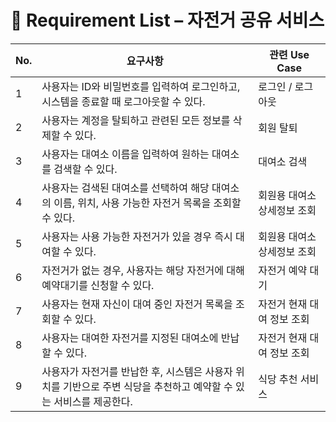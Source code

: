 
# 📄 Requirement List – 자전거 공유 서비스

| No. | 요구사항 | 관련 Use Case |
|-----|----------|----------------|
| 1 | 사용자는 ID와 비밀번호를 입력하여 로그인하고, 시스템을 종료할 때 로그아웃할 수 있다. | 로그인 / 로그아웃 |
| 2 | 사용자는 계정을 탈퇴하고 관련된 모든 정보를 삭제할 수 있다. | 회원 탈퇴 |
| 3 | 사용자는 대여소 이름을 입력하여 원하는 대여소를 검색할 수 있다. | 대여소 검색 |
| 4 | 사용자는 검색된 대여소를 선택하여 해당 대여소의 이름, 위치, 사용 가능한 자전거 목록을 조회할 수 있다. | 회원용 대여소 상세정보 조회 |
| 5 | 사용자는 사용 가능한 자전거가 있을 경우 즉시 대여할 수 있다. | 회원용 대여소 상세정보 조회 |
| 6 | 자전거가 없는 경우, 사용자는 해당 자전거에 대해 예약대기를 신청할 수 있다. | 자전거 예약 대기 |
| 7 | 사용자는 현재 자신이 대여 중인 자전거 목록을 조회할 수 있다. | 자전거 현재 대여 정보 조회 |
| 8 | 사용자는 대여한 자전거를 지정된 대여소에 반납할 수 있다. | 자전거 현재 대여 정보 조회 |
| 9 | 사용자가 자전거를 반납한 후, 시스템은 사용자 위치를 기반으로 주변 식당을 추천하고 예약할 수 있는 서비스를 제공한다. | 식당 추천 서비스 |
